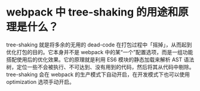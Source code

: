 # webpack 中 tree-shaking 的用途和原理是什么？

tree-shaking 就是将多余的无用的 dead-code 在打包过程中「摇掉」，从而起到优化打包的目的。它本身并不是 webpack 中的某“一个”配置选项，而是一组功能搭配使用后的优化效果。它的原理就是利用 ES6 模块的静态加载来解析 AST 语法树，定位一些不会被执行、不可达到、没有用到的代码，然后将其从代码中剔除。tree-shaking 会在 webpack 的生产模式下自动开启，在开发模式下也可以使用 optimization 选项手动开启。
